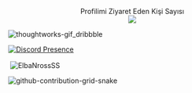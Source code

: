 <p align="center"> 
 Profilimi Ziyaret Eden Kişi Sayısı<br>
  <img src="https://profile-counter.glitch.me/ElbaNrosSS/count.svg" />
</p>

![thoughtworks-gif_dribbble](https://user-images.githubusercontent.com/97904458/200912394-9ab7bea1-30fa-4a70-a460-d53e759c511c.gif)


[![Discord Presence](https://lanyard.cnrad.dev/api/1045401575348256858)](https://discord.com/users/1045401575348256858)

<p>&nbsp;<img align="center" src="https://github-readme-stats.vercel.app/api?username=ElbaNrossSS&show_icons=true&theme=dracula&locale=en" alt="ElbaNrossSS" /></p>

![github-contribution-grid-snake](https://user-images.githubusercontent.com/106864876/179424426-29262e35-ab7b-4701-8ce3-8ed7db3d592b.svg)
